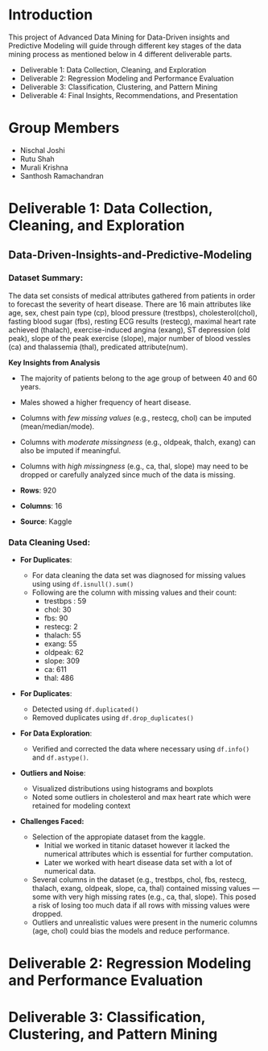 # Introduction
This project of Advanced Data Mining for Data-Driven insights and Predictive Modeling will guide through different key stages of the data mining process as mentioned below in 4 different deliverable parts.

* Deliverable 1: Data Collection, Cleaning, and Exploration
* Deliverable 2: Regression Modeling and Performance Evaluation
* Deliverable 3: Classification, Clustering, and Pattern Mining
* Deliverable 4: Final Insights, Recommendations, and Presentation

# Group Members

* Nischal Joshi
* Rutu Shah
* Murali Krishna
* Santhosh Ramachandran


# Deliverable 1: Data Collection, Cleaning, and Exploration

## Data-Driven-Insights-and-Predictive-Modeling

### Dataset Summary:

The data set consists of medical attributes gathered from patients in order to forecast the severity of heart disease. There are 16 main attributes like age, sex, chest pain type (cp), blood pressure (trestbps), cholesterol(chol), fasting blood sugar (fbs), resting ECG results (restecg), maximal heart rate achieved (thalach), exercise-induced angina (exang), ST depression (old peak),  slope of the peak exercise (slope), major number of blood vessles (ca) and thalassemia (thal),  predicated attribute(num).

**Key Insights from Analysis**

- The majority of patients belong to the age group of between 40 and 60 years.
- Males showed a higher frequency of  heart disease.
- Columns with *few missing values* (e.g., restecg, chol) can be imputed (mean/median/mode).
- Columns with *moderate missingness* (e.g., oldpeak, thalch, exang) can also be imputed if meaningful.
- Columns with *high missingness* (e.g., ca, thal, slope) may need to be dropped or carefully analyzed since much of the data is missing.
  
- **Rows**: 920
- **Columns**: 16
- **Source**: Kaggle

### Data Cleaning Used:

* **For Duplicates**:

  * For data cleaning the data set was diagnosed for missing values using  using `df.isnull().sum()`
  * Following are the column with missing values and their count:
    * trestbps : 59
    * chol: 30
    * fbs: 90
    * restecg: 2
    * thalach: 55
    * exang: 55
    * oldpeak: 62
    * slope: 309
    * ca: 611
    * thal: 486
* **For Duplicates**:

  * Detected using `df.duplicated()`
  * Removed duplicates using `df.drop_duplicates()`
* **For Data Exploration**:

  * Verified and corrected the data where necessary using `df.info()` and `df.astype()`.
* **Outliers and Noise**:

  * Visualized distributions using histograms and boxplots
  * Noted some outliers in cholesterol and max heart rate which were retained for modeling context
* **Challenges Faced:**

  * Selection of  the appropiate dataset from the kaggle.
    * Initial we worked in titanic dataset however it lacked the numerical attributes which is essential for further computation.
    * Later we worked with heart disease data set with a lot of numerical data.
  * Several columns in the dataset (e.g., trestbps, chol, fbs, restecg, thalach, exang, oldpeak, slope, ca, thal) contained missing values — some with very high missing rates (e.g., ca, thal, slope). This posed a  risk of losing too much data if all rows with missing values were dropped.
  * Outliers and unrealistic values were present in the numeric columns (age, chol) could bias the models and reduce performance.
 
# Deliverable 2: Regression Modeling and Performance Evaluation
 
# Deliverable 3: Classification, Clustering, and Pattern Mining

##
